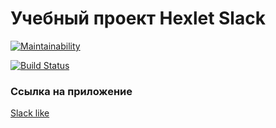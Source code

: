 # Учебный проект Hexlet Slack

[![Maintainability](https://api.codeclimate.com/v1/badges/eaf2afec23221e814961/maintainability)](https://codeclimate.com/github/kornienko199004/project-lvl4-s283/maintainability)

[![Build Status](https://travis-ci.org/kornienko199004/project-lvl4-s283.svg?branch=master)](https://travis-ci.org/kornienko199004/project-lvl4-s283)

### Ссылка на приложение
[Slack like](slack-like.herokuapp.com)